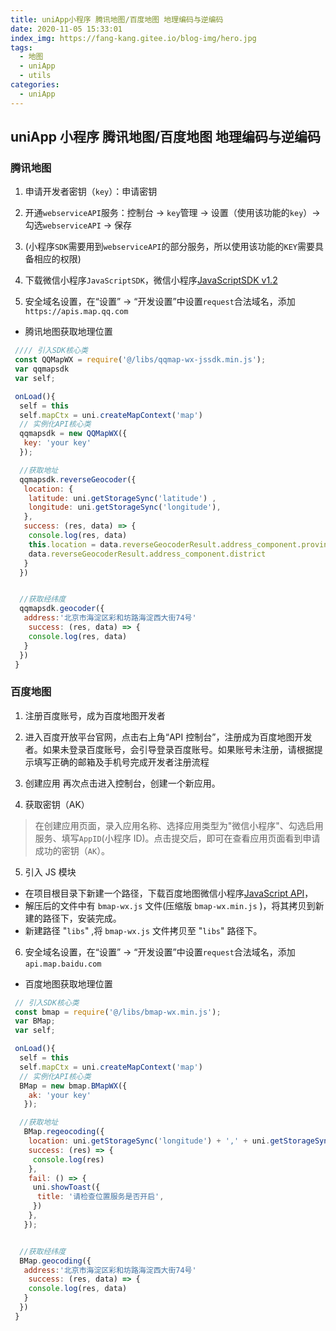 ```yaml
---
title: uniApp小程序 腾讯地图/百度地图 地理编码与逆编码
date: 2020-11-05 15:33:01
index_img: https://fang-kang.gitee.io/blog-img/hero.jpg
tags:
  - 地图
  - uniApp
  - utils
categories:
  - uniApp
---
```


## uniApp 小程序 腾讯地图/百度地图 地理编码与逆编码

### 腾讯地图

1. 申请开发者密钥（`key`）：申请密钥

2. 开通`webserviceAPI`服务：控制台 -> `key`管理 -> 设置（使用该功能的`key`）-> 勾选`webserviceAPI` -> 保存

3. (小程序`SDK`需要用到`webserviceAPI`的部分服务，所以使用该功能的`KEY`需要具备相应的权限)

4. 下载微信小程序`JavaScriptSDK`，微信小程序[JavaScriptSDK v1.2](http://3gimg.qq.com/lightmap/xcx/jssdk/qqmap-wx-jssdk1.2.zip)

5. 安全域名设置，在“设置” -> “开发设置”中设置`request`合法域名，添加`https://apis.map.qq.com`

- 腾讯地图获取地理位置

```javascript
 //// 引入SDK核心类
 const QQMapWX = require('@/libs/qqmap-wx-jssdk.min.js');
 var qqmapsdk
 var self;

 onLoad(){
  self = this
  self.mapCtx = uni.createMapContext('map')
  // 实例化API核心类
  qqmapsdk = new QQMapWX({
   key: 'your key'
  });

  //获取地址
  qqmapsdk.reverseGeocoder({
   location: {
    latitude: uni.getStorageSync('latitude') ,
    longitude: uni.getStorageSync('longitude'),
   },
   success: (res, data) => {
    console.log(res, data)
    this.location = data.reverseGeocoderResult.address_component.province + data.reverseGeocoderResult.address_component.city +
    data.reverseGeocoderResult.address_component.district
   }
  })


  //获取经纬度
  qqmapsdk.geocoder({
   address:'北京市海淀区彩和坊路海淀西大街74号'
    success: (res, data) => {
    console.log(res, data)
   }
  })
 }

```

### 百度地图

1. 注册百度账号，成为百度地图开发者

2. 进入百度开放平台官网，点击右上角“API 控制台”，注册成为百度地图开发者。如果未登录百度账号，会引导登录百度账号。如果账号未注册，请根据提示填写正确的邮箱及手机号完成开发者注册流程

3. 创建应用 再次点击进入控制台，创建一个新应用。

4. 获取密钥（AK）

> 在创建应用页面，录入应用名称、选择应用类型为"微信小程序"、勾选启用服务、填写`AppID`(小程序 ID)。点击提交后，即可在查看应用页面看到申请成功的密钥（`AK`）。

5. 引入 JS 模块

- 在项目根目录下新建一个路径，下载百度地图微信小程序[JavaScript API](https://mapopen-website-wiki.cdn.bcebos.com/wechat-api/wxapp-jsapi-master.zip)，
- 解压后的文件中有 `bmap-wx.js` 文件(压缩版 `bmap-wx.min.js` )，将其拷贝到新建的路径下，安装完成。
- 新建路径 "`libs`" ,将 `bmap-wx.js` 文件拷贝至 "`libs`" 路径下。

6. 安全域名设置，在“设置” -> “开发设置”中设置`request`合法域名，添加`api.map.baidu.com`

- 百度地图获取地理位置

```javascript
 // 引入SDK核心类
 const bmap = require('@/libs/bmap-wx.min.js');
 var BMap;
 var self;

 onLoad(){
  self = this
  self.mapCtx = uni.createMapContext('map')
  // 实例化API核心类
  BMap = new bmap.BMapWX({
    ak: 'your key'
   });

  //获取地址
   BMap.regeocoding({
    location: uni.getStorageSync('longitude') + ',' + uni.getStorageSync('latitude'),
    success: (res) => {
     console.log(res)
    },
    fail: () => {
     uni.showToast({
      title: '请检查位置服务是否开启',
     })
    },
   });


  //获取经纬度
  BMap.geocoding({
   address:'北京市海淀区彩和坊路海淀西大街74号'
    success: (res, data) => {
    console.log(res, data)
   }
  })
 }

```
